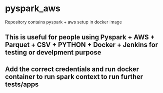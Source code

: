 # pyspark_aws
Repository contains pyspark + aws setup in docker image

## This is useful for people using Pyspark + AWS + Parquet + CSV + PYTHON + Docker + Jenkins for testing or develpment purpose

## Add the correct credentials and run docker container to run spark context to run further tests/apps
